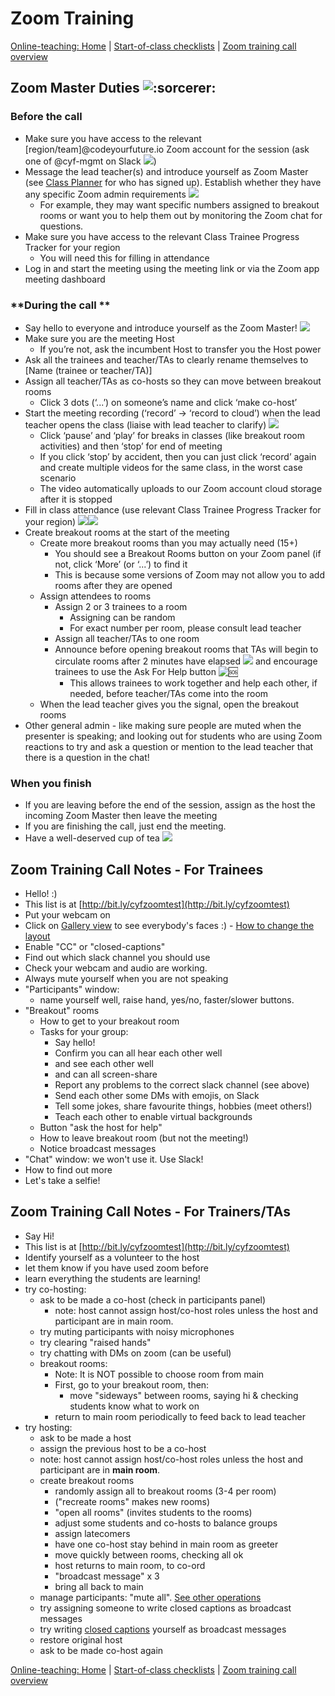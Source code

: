 # Zoom Training

[Online-teaching: Home](online-teaching.md) | [Start-of-class checklists](online-start-of-class-checklists.md) | [Zoom training call overview](https://github.com/CodeYourFuture/DocsV2/tree/e9aebc0f2d97ba4e65a510fcf287c1d11f6ee70d/organisation/zoom-training-call-overview/README.md)

## **Zoom Master Duties **![:sorcerer:](https://lh3.googleusercontent.com/5jzhWCccJK2siFVsoIhDfMdzlfocU5T7HrBxBiKSDqQbyeaoZ285OmxgsWA8FPMPkW5ccctIsGvNaYvvl67ELbpboqKwnw8PrsomPFjguwX359G-fZkkR\_3BzFfQ4-sOw\_RVR6up)****

### **Before the call**

* Make sure you have access to the relevant \[region/team]@codeyourfuture.io Zoom account for the session (ask one of @cyf-mgmt on Slack ![](https://lh5.googleusercontent.com/v\_muMtKRnhYOUSxa33hqIRcZ3hfjiShV90oGJy01wMKW8gdoQOMPUpJz77V5pfDRJHTYml4mr44nHu4ZLCrL42vReEGHj8ILEdMqApc\_1o6SxmfvZRT\_\_JO3Uj6Qe9xW8Rysuyjq))
* Message the lead teacher(s) and introduce yourself as Zoom Master (see [Class Planner](http://classplanner.codeyourfuture.io) for who has signed up). Establish whether they have any specific Zoom admin requirements ![](https://lh4.googleusercontent.com/iQ8qCWk50e\_vWaXcau1fg24HmM4RdJ8UlQv3NVSDRXmKgBQAeYdbdipezMa3C6eVD5wgABPk4GDAQFw5waqkFQC3\_YUuReFTsR0kf4WEN1JEETZ72gxh2gJMa5t8gbX7pmBD0Vli)
  * For example, they may want specific numbers assigned to breakout rooms or want you to help them out by monitoring the Zoom chat for questions.
* Make sure you have access to the relevant Class Trainee Progress Tracker for your region
  * You will need this for filling in attendance
* Log in and start the meeting using the meeting link or via the Zoom app meeting dashboard&#x20;

### **During the call **

* Say hello to everyone and introduce yourself as the Zoom Master! ![](https://lh4.googleusercontent.com/LLw6QydO93UU8VYUglcVuardPpG36Lv\_UwL9n\_pYHS1DYZUdT9ec0AFM5ajIsYy5aqDPnAoaHeAW1MizL9FXu1FuCCC-Us1TBg43UjJo9NGMafs03a\_XtuZNvsgqLVLaaXiumVVi)
* Make sure you are the meeting Host
  * If you’re not, ask the incumbent Host to transfer you the Host power
* Ask all the trainees and teacher/TAs to clearly rename themselves to \[Name (trainee or teacher/TA)]
* Assign all teacher/TAs as co-hosts so they can move between breakout rooms
  * Click 3 dots (‘...’) on someone’s name and click ‘make co-host’
* Start the meeting recording (‘record’ -> ‘record to cloud’) when the lead teacher opens the class (liaise with lead teacher to clarify) ![](https://lh5.googleusercontent.com/q0WdqcV1mGm7heH3BrEjxQJGMYYx3qhx1TAFvyNoxK7WTtAJ-Q5-jroRxt8b0\_eBDsqoOGGO5nSuQH3OpSlTXdDrvDxjO-Gbxux8J38bkzZst5f5Ar1gii4ENjBNYfusGQn8QFXY)
  * Click ‘pause’ and ‘play’ for breaks in classes (like breakout room activities) and then ‘stop’ for end of meeting
  * If you click ‘stop’ by accident, then you can just click ‘record’ again and create multiple videos for the same class, in the worst case scenario
  * The video automatically uploads to our Zoom account cloud storage after it is stopped
* Fill in class attendance (use relevant Class Trainee Progress Tracker for your region) ![](https://lh6.googleusercontent.com/t8Nrg-oUVEZOk2wTap0rMH9rMhJhBZc-A\_ybyuHJ4qUXiN\_GW6DfmbdrwTMt1x0C\_SllZ0rrPnj4Txn6kX9-QMiYgzFkHZPJFRQD2wTPbh7wNIqoZ4rUo7iyhuN15ORvVo\_bu\_JT)![](https://lh3.googleusercontent.com/-QIrlZbbnEbn\_S19mYA\_7YpZcg69SqJzmZlMlN1t\_bqjox6u0JjX8v8EXvC7Aif5f\_6vj5KgWEiBVoE0wMjzqrEyVM-KQky2ZKjnUvf0T0J\_1heJYpPKzuLgTvO\_jxWfDJas4YS2)
* Create breakout rooms at the start of the meeting&#x20;
  * Create more breakout rooms than you may actually need (15+)
    * You should see a Breakout Rooms button on your Zoom panel (if not, click ‘More’ (or ‘...’) to find it
    * This is because some versions of Zoom may not allow you to add rooms after they are opened
  * Assign attendees to rooms
    * Assign 2 or 3 trainees to a room
      * Assigning can be random
      * For exact number per room, please consult lead teacher
    * Assign all teacher/TAs to one room
    * Announce before opening breakout rooms that TAs will begin to circulate rooms after 2 minutes have elapsed ![](https://lh4.googleusercontent.com/MAdZAjmQ2pkmPzkJYXZlH0XZXU\_ehQAGC6QykrOzq\_OOH0HQAgDa2d99b8ZhEyFvUkB7SGCyIt9-MEzYPL539XrJ\_ydwPhqGrgxkZZMv1990YHL8AehjH63DpMyoUIY4eSaSgu35) and encourage trainees to use the Ask For Help button ![:sos:](https://lh4.googleusercontent.com/DogsOSSn4hEY4dfDaCmv00OUosDKiyo-g\_QE3fZ-lCFOkKZmTGCV7ewOGs6Js0vSRFY-7IJM96OVVvwoYzYtWGfy6EInF7B9mbRWa\_RDrk8BXe0Y84QvoL7aKfLow4izZlcWgf6w)
      * This allows trainees to work together and help each other, if needed, before teacher/TAs come into the room
  * When the lead teacher gives you the signal, open the breakout rooms
* Other general admin - like making sure people are muted when the presenter is speaking; and looking out for students who are using Zoom reactions to try and ask a question or mention to the lead teacher that there is a question in the chat!

### **When you finish**

* If you are leaving before the end of the session, assign as the host the incoming Zoom Master then leave the meeting
* If you are finishing the call, just end the meeting.
* Have a well-deserved cup of tea ![](https://lh6.googleusercontent.com/n62s8e7rkHLB74m6LHc6zNdhb-RRNnw5LneJdp7ECdcq\_driIvhXLCZEgyj1Uk4iZTRYXLoR2huJLKnXK42nMhxA5\_10igGC3gjzcmd7nZ5fhfWOcLSxdL4BUyDU06sZgyVXC9Lm)

## Zoom Training Call Notes - For Trainees

* Hello! :)
* This list is at [http://bit.ly/cyfzoomtest](http://bit.ly/cyfzoomtest)
* Put your webcam on
* Click on [Gallery view](https://support.zoom.us/hc/en-us/articles/360000005883-Displaying-participants-in-gallery-view) to see everybody's faces :) - [How to change the layout](https://support.zoom.us/hc/en-us/articles/201362323-How-Do-I-Change-The-Video-Layout-)
* Enable "CC" or "closed-captions"
* Find out which slack channel you should use
* Check your webcam and audio are working.
* Always mute yourself when you are not speaking
* "Participants" window:
  * name yourself well, raise hand, yes/no, faster/slower buttons.
* "Breakout" rooms
  * How to get to your breakout room
  * Tasks for your group:
    * Say hello!
    * Confirm you can all hear each other well
    * and see each other well
    * and can all screen-share
    * Report any problems to the correct slack channel (see above)
    * Send each other some DMs with emojis, on Slack
    * Tell some jokes, share favourite things, hobbies (meet others!)
    * Teach each other to enable virtual backgrounds
  * Button "ask the host for help"
  * How to leave breakout room (but not the meeting!)
  * Notice broadcast messages
* "Chat" window: we won't use it. Use Slack!
* How to find out more
* Let's take a selfie!

## Zoom Training Call Notes - For Trainers/TAs

* Say Hi!
* This list is at [http://bit.ly/cyfzoomtest](http://bit.ly/cyfzoomtest)
* Identify yourself as a volunteer to the host
* let them know if you have used zoom before
* learn everything the students are learning!
* try co-hosting:
  * ask to be made a co-host (check in participants panel)
    * note: host cannot assign host/co-host roles unless the host and participant are in main room.
  * try muting participants with noisy microphones
  * try clearing "raised hands"
  * try chatting with DMs on zoom (can be useful)
  * breakout rooms:
    * Note: It is NOT possible to choose room from main
    * First, go to your breakout room, then:
      * move "sideways" between rooms, saying hi & checking students know what to work on
    * return to main room periodically to feed back to lead teacher
* try hosting:
  * ask to be made a host
  * assign the previous host to be a co-host
  * note: host cannot assign host/co-host roles unless the host and participant are in **main room**.
  * create breakout rooms
    * randomly assign all to breakout rooms (3-4 per room)
    * ("recreate rooms" makes new rooms)
    * "open all rooms" (invites students to the rooms)
    * adjust some students and co-hosts to balance groups
    * assign latecomers
    * have one co-host stay behind in main room as greeter
    * move quickly between rooms, checking all ok
    * host returns to main room, to co-ord
    * "broadcast message" x 3
    * bring all back to main
  * manage participants: "mute all". [See other operations](https://support.zoom.us/hc/en-us/articles/115005759423-Managing-participants-in-a-meeting)
  * try assigning someone to write closed captions as broadcast messages
  * try writing [closed captions](https://support.zoom.us/hc/en-us/articles/207279736-Getting-Started-with-Closed-Captioning) yourself as broadcast messages
  * restore original host
  * ask to be made co-host again

[Online-teaching: Home](online-teaching.md) | [Start-of-class checklists](online-start-of-class-checklists.md) | [Zoom training call overview](https://github.com/CodeYourFuture/DocsV2/tree/e9aebc0f2d97ba4e65a510fcf287c1d11f6ee70d/organisation/zoom-training-call-overview/README.md)
